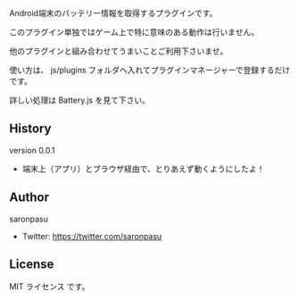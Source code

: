 Android端末のバッテリー情報を取得するプラグインです。

このプラグイン単独ではゲーム上で特に意味のある動作は行いません。

他のプラグインと組み合わせてうまいことご利用下さいませ。

使い方は、 js/plugins フォルダへ入れてプラグインマネージャーで登録するだけです。

詳しい処理は Battery.js を見て下さい。

## History
version 0.0.1
- 端末上（アプリ）とブラウザ経由で、とりあえず動くようにしたよ！

## Author
saronpasu

- Twitter: https://twitter.com/saronpasu

## License
MIT ライセンス です。
